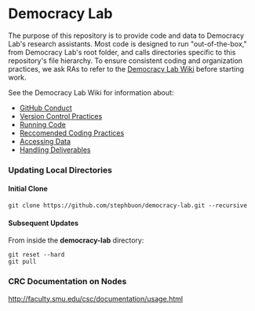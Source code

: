 # Democracy Lab

The purpose of this repository is to provide code and data to Democracy Lab's research assistants. Most code is designed to run "out-of-the-box," from Democracy Lab's root folder, and calls directories specific to this repository's file hierarchy. To ensure consistent coding and organization practices, we ask RAs to refer to the [Democracy Lab Wiki](https://github.com/stephbuon/democracy-lab/wiki) before starting work. 

See the Democracy Lab Wiki for information about: 
- [GitHub Conduct](https://github.com/stephbuon/democracy-lab/wiki/GitHub-Conduct)
- [Version Control Practices](https://github.com/stephbuon/democracy-lab/wiki/Version-Control-Practices)
- [Running Code](https://github.com/stephbuon/democracy-lab/wiki/Running-Code)
- [Reccomended Coding Practices](https://github.com/stephbuon/democracy-lab/wiki/Reccomended-Coding-Practices)
- [Accessing Data](https://github.com/stephbuon/democracy-lab/wiki/Accessing-Data)
- [Handling Deliverables](https://github.com/stephbuon/democracy-lab/wiki/Handling-Deliverables)

### Updating Local Directories

#### Initial Clone 
`git clone https://github.com/stephbuon/democracy-lab.git --recursive`

#### Subsequent Updates
From inside the **democracy-lab** directory:
```
git reset --hard
git pull
```

### CRC Documentation on Nodes

http://faculty.smu.edu/csc/documentation/usage.html
